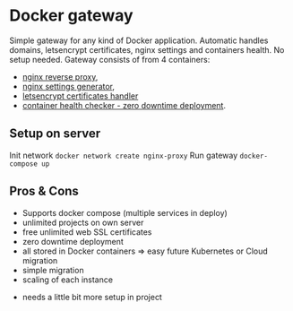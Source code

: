 # Docker gateway
Simple gateway for any kind of Docker application. Automatic handles domains, letsencrypt certificates, nginx settings and containers health. No setup needed. Gateway consists of from 4 containers:
* [nginx reverse proxy](https://github.com/jwilder/nginx-proxy),
* [nginx settings generator](https://github.com/jwilder/docker-gen),
* [letsencrypt certificates handler](https://github.com/JrCs/docker-letsencrypt-nginx-proxy-companion)
* [container health checker - zero downtime deployment](https://github.com/goodservers/docker-gateway).

## Setup on server
Init network `docker network create nginx-proxy`
Run gateway `docker-compose up`

## Pros & Cons
+ Supports docker compose (multiple services in deploy)
+ unlimited projects on own server
+ free unlimited web SSL certificates
+ zero downtime deployment
+ all stored in Docker containers => easy future Kubernetes or Cloud migration
+ simple migration
+ scaling of each instance
- needs a little bit more setup in project
